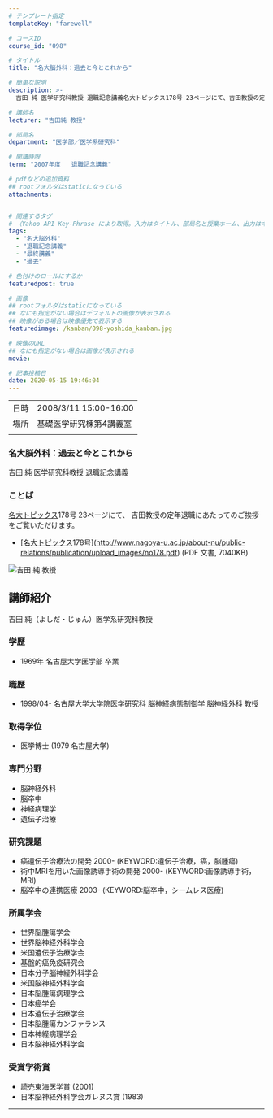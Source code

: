 ```yaml
---
# テンプレート指定
templateKey: "farewell"

# コースID
course_id: "098"

# タイトル
title: "名大脳外科：過去と今とこれから"

# 簡単な説明
description: >-
  吉田 純 医学研究科教授 退職記念講義名大トピックス178号 23ページにて、吉田教授の定年退職にあたってのご挨拶をご覧いただけます。* [名大トピックス178号](http://www.nagoya-u.ac.jp/about-nu/public-relations/publication/upload_images/no178.pdf) (PDF 文書, 7040KB) ....

# 講師名
lecturer: "吉田純 教授"

# 部局名
department: "医学部／医学系研究科"

# 開講時限
term: "2007年度	退職記念講義"

# pdfなどの追加資料
## rootフォルダはstaticになっている
attachments:


# 関連するタグ
# （Yahoo API Key-Phrase により取得。入力はタイトル、部局名と授業ホーム、出力はキーフレーズ（tags））
tags:
  - "名大脳外科"
  - "退職記念講義"
  - "最終講義"
  - "過去"

# 色付けのロールにするか
featuredpost: true

# 画像
## rootフォルダはstaticになっている
## なにも指定がない場合はデフォルトの画像が表示される
## 映像がある場合は映像優先で表示する
featuredimage: /kanban/098-yoshida_kanban.jpg

# 映像のURL
## なにも指定がない場合は画像が表示される
movie: 

# 記事投稿日
date: 2020-05-15 19:46:04
---
```


|   |   |
|---|---|
| 日時 | 2008/3/11  15:00-16:00 |
| 場所 | 基礎医学研究棟第4講義室 |
|   |   |


### 名大脳外科：過去と今とこれから

吉田 純 医学研究科教授 退職記念講義

### ことば

[名大トピックス](http://www.nagoya-u.ac.jp/about-nu/public-relations/publication/topics-archive.html)178号 23ページにて、
吉田教授の定年退職にあたってのご挨拶をご覧いただけます。

* [[名大トピックス](http://www.nagoya-u.ac.jp/about-nu/public-relations/publication/topics-archive.html)178号](http://www.nagoya-u.ac.jp/about-nu/public-relations/publication/upload_images/no178.pdf) (PDF 文書, 7040KB)


![吉田 純 教授](https://ocw.nagoya-u.jp/files/98/yoshida_kao.jpg)  

## 講師紹介

吉田 純（よしだ・じゅん）医学系研究科教授 

### 学歴

  * 1969年 名古屋大学医学部 卒業

### 職歴

  * 1998/04- 名古屋大学大学院医学研究科 脳神経病態制御学 脳神経外科 教授

### 取得学位

  * 医学博士 (1979 名古屋大学)

### 専門分野

  * 脳神経外科
  * 脳卒中
  * 神経病理学
  * 遺伝子治療

### 研究課題

  * 癌遺伝子治療法の開発 2000- (KEYWORD:遺伝子治療，癌，脳腫瘍)
  * 術中MRIを用いた画像誘導手術の開発 2000- (KEYWORD:画像誘導手術，MRI)
  * 脳卒中の連携医療 2003- (KEYWORD:脳卒中，シームレス医療)

### 所属学会

  * 世界脳腫瘍学会
  * 世界脳神経外科学会
  * 米国遺伝子治療学会
  * 基盤的癌免疫研究会
  * 日本分子脳神経外科学会
  * 米国脳神経外科学会
  * 日本脳腫瘍病理学会
  * 日本癌学会
  * 日本遺伝子治療学会
  * 日本脳腫瘍カンファランス
  * 日本神経病理学会
  * 日本脳神経外科学会

### 受賞学術賞

  * 読売東海医学賞 (2001)
  * 日本脳神経外科学会ガレヌス賞 (1983)





-----